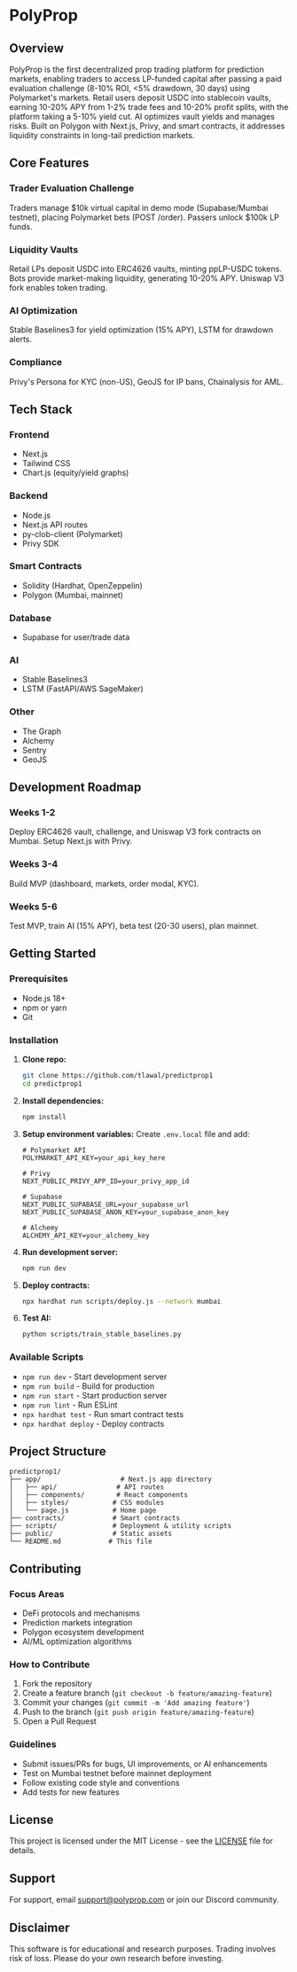 # PolyProp

## Overview

PolyProp is the first decentralized prop trading platform for prediction markets, enabling traders to access LP-funded capital after passing a paid evaluation challenge (8-10% ROI, <5% drawdown, 30 days) using Polymarket's markets. Retail users deposit USDC into stablecoin vaults, earning 10-20% APY from 1-2% trade fees and 10-20% profit splits, with the platform taking a 5-10% yield cut. AI optimizes vault yields and manages risks. Built on Polygon with Next.js, Privy, and smart contracts, it addresses liquidity constraints in long-tail prediction markets.

## Core Features

### Trader Evaluation Challenge
Traders manage $10k virtual capital in demo mode (Supabase/Mumbai testnet), placing Polymarket bets (POST /order). Passers unlock $100k LP funds.

### Liquidity Vaults
Retail LPs deposit USDC into ERC4626 vaults, minting ppLP-USDC tokens. Bots provide market-making liquidity, generating 10-20% APY. Uniswap V3 fork enables token trading.

### AI Optimization
Stable Baselines3 for yield optimization (15% APY), LSTM for drawdown alerts.

### Compliance
Privy's Persona for KYC (non-US), GeoJS for IP bans, Chainalysis for AML.

## Tech Stack

### Frontend
- Next.js
- Tailwind CSS
- Chart.js (equity/yield graphs)

### Backend
- Node.js
- Next.js API routes
- py-clob-client (Polymarket)
- Privy SDK

### Smart Contracts
- Solidity (Hardhat, OpenZeppelin)
- Polygon (Mumbai, mainnet)

### Database
- Supabase for user/trade data

### AI
- Stable Baselines3
- LSTM (FastAPI/AWS SageMaker)

### Other
- The Graph
- Alchemy
- Sentry
- GeoJS

## Development Roadmap

### Weeks 1-2
Deploy ERC4626 vault, challenge, and Uniswap V3 fork contracts on Mumbai. Setup Next.js with Privy.

### Weeks 3-4
Build MVP (dashboard, markets, order modal, KYC).

### Weeks 5-6
Test MVP, train AI (15% APY), beta test (20-30 users), plan mainnet.

## Getting Started

### Prerequisites
- Node.js 18+ 
- npm or yarn
- Git

### Installation

1. **Clone repo:**
   ```bash
   git clone https://github.com/tlawal/predictprop1
   cd predictprop1
   ```

2. **Install dependencies:**
   ```bash
   npm install
   ```

3. **Setup environment variables:**
   Create `.env.local` file and add:
   ```env
   # Polymarket API
   POLYMARKET_API_KEY=your_api_key_here
   
   # Privy
   NEXT_PUBLIC_PRIVY_APP_ID=your_privy_app_id
   
   # Supabase
   NEXT_PUBLIC_SUPABASE_URL=your_supabase_url
   NEXT_PUBLIC_SUPABASE_ANON_KEY=your_supabase_anon_key
   
   # Alchemy
   ALCHEMY_API_KEY=your_alchemy_key
   ```

4. **Run development server:**
   ```bash
   npm run dev
   ```

5. **Deploy contracts:**
   ```bash
   npx hardhat run scripts/deploy.js --network mumbai
   ```

6. **Test AI:**
   ```bash
   python scripts/train_stable_baselines.py
   ```

### Available Scripts

- `npm run dev` - Start development server
- `npm run build` - Build for production
- `npm run start` - Start production server
- `npm run lint` - Run ESLint
- `npx hardhat test` - Run smart contract tests
- `npx hardhat deploy` - Deploy contracts

## Project Structure

```
predictprop1/
├── app/                    # Next.js app directory
│   ├── api/               # API routes
│   ├── components/        # React components
│   ├── styles/           # CSS modules
│   └── page.js           # Home page
├── contracts/            # Smart contracts
├── scripts/              # Deployment & utility scripts
├── public/               # Static assets
└── README.md            # This file
```

## Contributing

### Focus Areas
- DeFi protocols and mechanisms
- Prediction markets integration
- Polygon ecosystem development
- AI/ML optimization algorithms

### How to Contribute
1. Fork the repository
2. Create a feature branch (`git checkout -b feature/amazing-feature`)
3. Commit your changes (`git commit -m 'Add amazing feature'`)
4. Push to the branch (`git push origin feature/amazing-feature`)
5. Open a Pull Request

### Guidelines
- Submit issues/PRs for bugs, UI improvements, or AI enhancements
- Test on Mumbai testnet before mainnet deployment
- Follow existing code style and conventions
- Add tests for new features

## License

This project is licensed under the MIT License - see the [LICENSE](LICENSE) file for details.

## Support

For support, email support@polyprop.com or join our Discord community.

## Disclaimer

This software is for educational and research purposes. Trading involves risk of loss. Please do your own research before investing.